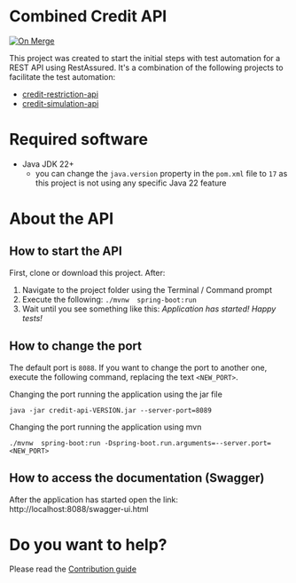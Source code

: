 # Combined Credit API

[![On Merge](https://github.com/eliasnogueira/credit-api/actions/workflows/merge-main.yml/badge.svg)](https://github.com/eliasnogueira/credit-api/actions/workflows/merge-main.yml)

This project was created to start the initial steps with test automation for a REST API using RestAssured.
It's a combination of the following projects to facilitate the test automation:

* [credit-restriction-api](https://github.com/eliasnogueira/credit-restriction-api)
* [credit-simulation-api](https://github.com/eliasnogueira/credit-simulation-api)

# Required software

* Java JDK 22+
    * you can change the `java.version` property in the `pom.xml` file to `17` as this project is not using any specific
      Java 22 feature

# About the API

## How to start the API

First, clone or download this project. After:

1. Navigate to the project folder using the Terminal / Command prompt
2. Execute the following: `./mvnw  spring-boot:run`
3. Wait until you see something like this: _Application has started! Happy tests!_

## How to change the port

The default port is `8088`.
If you want to change the port to another one, execute the following command, replacing the text `<NEW_PORT>`.

Changing the port running the application using the jar file

```shell
java -jar credit-api-VERSION.jar --server-port=8089
```

Changing the port running the application using mvn

```shell
./mvnw  spring-boot:run -Dspring-boot.run.arguments=--server.port=<NEW_PORT>
```

## How to access the documentation (Swagger)

After the application has started open the link: http://localhost:8088/swagger-ui.html

# Do you want to help?

Please read the [Contribution guide](CONTRIBUTING.md)
